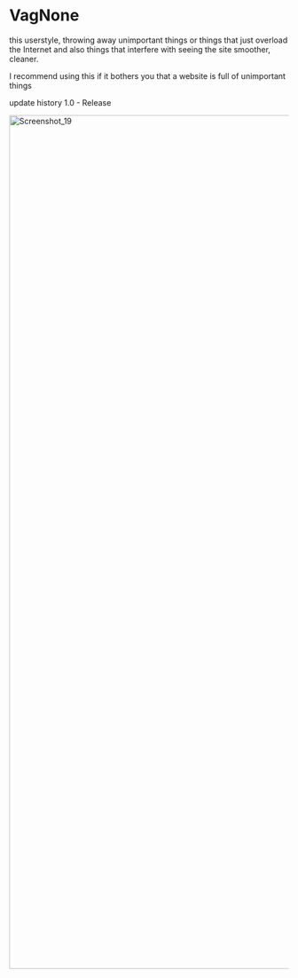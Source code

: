 # VagNone
this userstyle, throwing away unimportant things or things that just overload the Internet and also things that interfere with seeing the site smoother, cleaner.

I recommend using this if it bothers you that a website is full of unimportant things

update history
1.0 - Release


<img width="1539" alt="Screenshot_19" src="https://user-images.githubusercontent.com/42349649/210148820-b0941382-7afd-4b92-87db-c10fc2144ba3.png">
